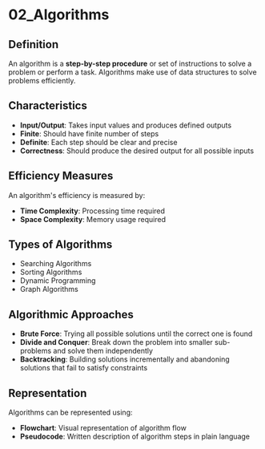 # 02_Algorithms

## Definition

An algorithm is a **step-by-step procedure** or set of instructions to solve a problem or perform a task. Algorithms make use of data structures to solve problems efficiently.

## Characteristics

- **Input/Output**: Takes input values and produces defined outputs
- **Finite**: Should have finite number of steps
- **Definite**: Each step should be clear and precise
- **Correctness**: Should produce the desired output for all possible inputs

## Efficiency Measures

An algorithm's efficiency is measured by:

- **Time Complexity**: Processing time required
- **Space Complexity**: Memory usage required

## Types of Algorithms

- Searching Algorithms
- Sorting Algorithms
- Dynamic Programming
- Graph Algorithms

## Algorithmic Approaches

- **Brute Force**: Trying all possible solutions until the correct one is found
- **Divide and Conquer**: Break down the problem into smaller sub-problems and solve them independently
- **Backtracking**: Building solutions incrementally and abandoning solutions that fail to satisfy constraints

## Representation

Algorithms can be represented using:

- **Flowchart**: Visual representation of algorithm flow
- **Pseudocode**: Written description of algorithm steps in plain language